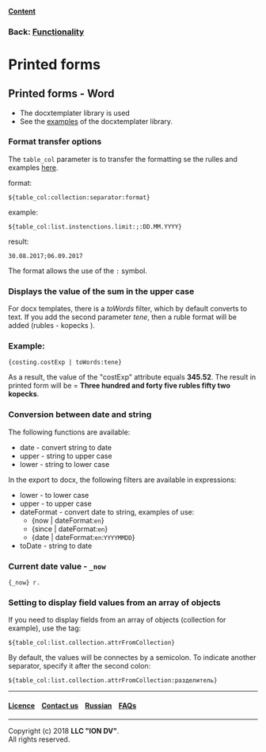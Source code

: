 #### [Content](/docs/en/index.md)

### Back: [Functionality](/docs/en/2_system_description/functionality/functionality.md)

# Printed forms

## Printed forms - Word

- The docxtemplater library is used
- See the [examples](http://javascript-ninja.fr/docxtemplater/v1/examples/demo.html) of the docxtemplater library.

### Format transfer options

The `table_col` parameter is to transfer the formatting se the rulles and examples [here](https://momentjs.com/docs/#/displaying/).

format: 
```
${table_col:collection:separator:format}
```
example:
```
${table_col:list.instenctions.limit:;:DD.MM.YYYY}
```
result:
```
30.08.2017;06.09.2017
```
The format allows the use of the `:` symbol.

### Displays the value of the sum in the upper case

For docx templates, there is a *toWords* filter, which by default converts to text. If you add the second parameter *tene*, then a ruble format will be added (rubles - kopecks
).

### Example:
```
{costing.costExp | toWords:tene}
```

As a result, the value of the "costExp" attribute equals **345.52**. The result in printed form will be = **Three hundred and forty five rubles fifty two kopecks**.

### Conversion between date and string

The following functions are available:
* date - convert string to date
* upper - string to upper case
* lower - string to lower case

In the export to docx, the following filters are available in expressions:
* lower - to lower case
* upper - to upper case
* dateFormat - convert date to string, examples of use:
  * {now | dateFormat:`en`}
  * {since | dateFormat:`en`}
  * {date | dateFormat:`en`:`YYYYMMDD`}
* toDate - string to date

### Current date value - `_now`

```
{_now} г.
```

### Setting to display field values from an array of objects

If you need to display fields from an array of objects (collection for example), use the tag:

```
${table_col:list.collection.attrFromCollection}
```

By default, the values will be connectes by a semicolon. To indicate another separator, specify it after the second colon:

```
${table_col:list.collection.attrFromCollection:разделитель}
```

--------------------------------------------------------------------------  


 #### [Licence](/LICENCE.md) &ensp;  [Contact us](https://iondv.com) &ensp;  [Russian](/docs/ru/2_system_description/functionality/printed_forms.md)   &ensp; [FAQs](/faqs.md)          



--------------------------------------------------------------------------  

Copyright (c) 2018 **LLC "ION DV"**.  
All rights reserved. 